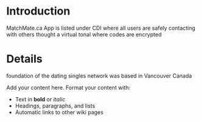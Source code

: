 # Introduction #

MatchMate.ca App is listed under CDI where all users are safely contacting with others thought a virtual tonal where codes are encrypted


# Details #

foundation of the <a>dating singles</a> network was based in Vancouver Canada


Add your content here.  Format your content with:
  * Text in **bold** or _italic_
  * Headings, paragraphs, and lists
  * Automatic links to other wiki pages